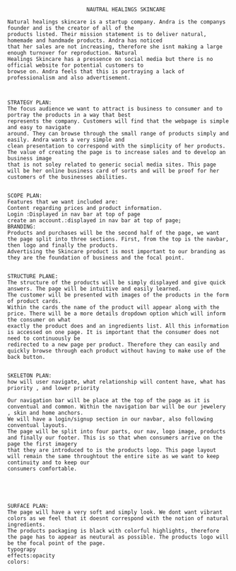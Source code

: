                              NAUTRAL HEALINGS SKINCARE
                             
    Natural healings skincare is a startup company. Andra is the companys founder and is the creator of all of the 
    products listed. Their mission statement is to deliver natural, homemade and handmade products. Andra has noticed 
    that her sales are not increasing, therefore she isnt making a large enough turnover for reproduction. Natural 
    Healings Skincare has a pressence on social media but there is no official website for potential customers to 
    browse on. Andra feels that this is portraying a lack of professionalism and also advertisement. 
    
    
    
    STRATEGY PLAN:
    The focus audience we want to attract is business to consumer and to portray the products in a way that best
    represents the company. Customers will find that the webpage is simple and easy to navigate 
    around. They can browse through the small range of products simply and easily. Andra wants a very simple and 
    clean presentation to correspond with the simplicity of her products. The value of creating the page is to increase sales and to develop an business image
    that is not soley related to generic social media sites. This page will be her online business card of sorts and will be proof for her customers of the businesses abilities.
    
    
    SCOPE PLAN:
    Features that we want included are:
    Content regarding prices and product information. 
    Login :Displayed in nav bar at top of page
    create an account.:displayed in nav bar at top of page;
    BRANDING:
    Products and purchases will be the second half of the page, we want the page split into three sections. First, from the top is the navbar, then logo and finally the products. 
    Advertising the Skincare product is most important to our branding as they are the foundation of business and the focal point. 
    
    
    STRUCTURE PLANE:
    The structure of the products will be simply displayed and give quick answers. The page will be intuitive and easily learned.
    The customer will be presented with images of the products in the form of product cards. 
    Within the cards the name of the product will appear along with the price. There will be a more details dropdown option which will inform the consumer on what
    exactly the product does and an ingredients list. All this information is accessed on one page. It is important that the consumer does not need to continuously be
    redirected to a new page per product. Therefore they can easily and quickly browse through each product without having to make use of the back button. 
    
    
    SKELETON PLAN:
    how will user navigate, what relationship will content have, what has priority , and lower priority
    
    Our navigation bar will be place at the top of the page as it is conventual and common. Within the navigation bar will be our jewelery , skin and home anchors. 
    We will have a login/signup section in our navbar, also following conventual layouts. 
    The page will be split into four parts, our nav, logo image, products and finally our footer. This is so that when consumers arrive on the page the first imagery
    that they are introduced to is the products logo. This page layout will remain the same throughtout the entire site as we want to keep continuity and to keep our
    consumers comfortable. 
    
    
    
    
    
    SURFACE PLAN:
    The page will have a very soft and simply look. We dont want vibrant colors as we feel that it doesnt correspond with the notion of natural ingredients.
    The products packaging is black with colorful highlights, therefore the page has to appear as neutural as possible. The products logo will be the focal point of the page.
    typograpy 
    effects:opacity
    colors:
    
    
    
    